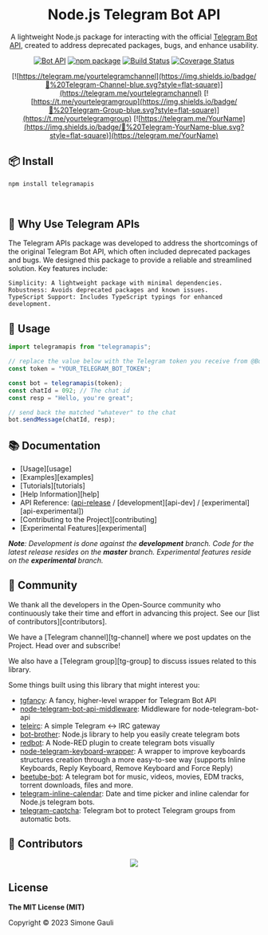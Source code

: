 <h1 align="center">Node.js Telegram Bot API</h1>

<div align="center">

A lightweight Node.js package for interacting with the official [Telegram Bot API](https://core.telegram.org/bots/api), created to address deprecated packages, bugs, and enhance usability.

[![Bot API](https://img.shields.io/badge/Bot%20API-v.6.8-00aced.svg?style=flat-square&logo=telegram)](https://core.telegram.org/bots/api)
[![npm package](https://img.shields.io/npm/v/telegramapis?logo=npm&style=flat-square)](https://www.npmjs.org/package/telegramapis)
[![Build Status](https://img.shields.io/travis/yourusername/telegramapis/master?style=flat-square&logo=travis)](https://travis-ci.org/yourusername/telegramapis)
[![Coverage Status](https://img.shields.io/codecov/c/github/yourusername/telegramapis?style=flat-square&logo=codecov)](https://codecov.io/gh/yourusername/telegramapis)

[![https://telegram.me/yourtelegramchannel](https://img.shields.io/badge/💬%20Telegram-Channel-blue.svg?style=flat-square)](https://telegram.me/yourtelegramchannel)
[![https://t.me/yourtelegramgroup](https://img.shields.io/badge/💬%20Telegram-Group-blue.svg?style=flat-square)](https://t.me/yourtelegramgroup)
[![https://telegram.me/YourName](https://img.shields.io/badge/💬%20Telegram-YourName-blue.svg?style=flat-square)](https://telegram.me/YourName)

</div>

## 📦 Install

```sh
npm install telegramapis
```

<br/>

## 🚀 Why Use Telegram APIs

The Telegram APIs package was developed to address the shortcomings of the original Telegram Bot API, which often included deprecated packages and bugs. We designed this package to provide a reliable and streamlined solution. Key features include:

    Simplicity: A lightweight package with minimal dependencies.
    Robustness: Avoids deprecated packages and known issues.
    TypeScript Support: Includes TypeScript typings for enhanced development.

## 🚀 Usage

```js
import telegramapis from "telegramapis";

// replace the value below with the Telegram token you receive from @BotFather
const token = "YOUR_TELEGRAM_BOT_TOKEN";

const bot = telegramapis(token);
const chatId = 092; // The chat id
const resp = "Hello, you're great";

// send back the matched "whatever" to the chat
bot.sendMessage(chatId, resp);
```

## 📚 Documentation

- [Usage][usage]
- [Examples][examples]
- [Tutorials][tutorials]
- [Help Information][help]
- API Reference: ([api-release](../master/doc/api.md) / [development][api-dev] / [experimental][api-experimental])
- [Contributing to the Project][contributing]
- [Experimental Features][experimental]

_**Note**: Development is done against the **development** branch.
Code for the latest release resides on the **master** branch.
Experimental features reside on the **experimental** branch._

## 💭 Community

We thank all the developers in the Open-Source community who continuously
take their time and effort in advancing this project.
See our [list of contributors][contributors].

We have a [Telegram channel][tg-channel] where we post updates on
the Project. Head over and subscribe!

We also have a [Telegram group][tg-group] to discuss issues related to this library.

Some things built using this library that might interest you:

- [tgfancy](https://github.com/GochoMugo/tgfancy): A fancy, higher-level wrapper for Telegram Bot API
- [node-telegram-bot-api-middleware](https://github.com/idchlife/node-telegram-bot-api-middleware): Middleware for node-telegram-bot-api
- [teleirc](https://github.com/FruitieX/teleirc): A simple Telegram ↔ IRC gateway
- [bot-brother](https://github.com/SerjoPepper/bot-brother): Node.js library to help you easily create telegram bots
- [redbot](https://github.com/guidone/node-red-contrib-chatbot): A Node-RED plugin to create telegram bots visually
- [node-telegram-keyboard-wrapper](https://github.com/alexandercerutti/node-telegram-keyboard-wrapper): A wrapper to improve keyboards structures creation through a more easy-to-see way (supports Inline Keyboards, Reply Keyboard, Remove Keyboard and Force Reply)
- [beetube-bot](https://github.com/kodjunkie/beetube-bot): A telegram bot for music, videos, movies, EDM tracks, torrent downloads, files and more.
- [telegram-inline-calendar](https://github.com/VDS13/telegram-inline-calendar): Date and time picker and inline calendar for Node.js telegram bots.
- [telegram-captcha](https://github.com/VDS13/telegram-captcha): Telegram bot to protect Telegram groups from automatic bots.

## 👥 Contributors

<p align="center">
  <a href="https://github.com/yagop/node-telegram-bot-api/graphs/contributors">
    <img src="https://contrib.rocks/image?repo=yagop/node-telegram-bot-api" />
  </a>
</p>

## License

**The MIT License (MIT)**

Copyright © 2023 Simone Gauli
